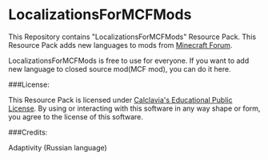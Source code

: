LocalizationsForMCFMods
=======================

This Repository contains "LocalizationsForMCFMods" Resource Pack. This Resource Pack adds new languages to mods from [Minecraft Forum](http://www.minecraftforum.net/).

LocalizationsForMCFMods is free to use for everyone. If you want to add new language to closed source mod(MCF mod), you can do it here.

###License:

This Resource Pack is licensed under [Calclavia's Educational Public License](https://github.com/Adaptivity/LocalizationsForMCFMods/blob/master/LICENSE.md). By using or interacting with this software in any way shape or form, you agree to the license of this software.

###Credits:

Adaptivity (Russian language)
